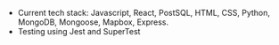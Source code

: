 - Current tech stack: Javascript, React, PostSQL, HTML, CSS, Python, MongoDB, Mongoose, Mapbox, Express.
- Testing using Jest and SuperTest 
